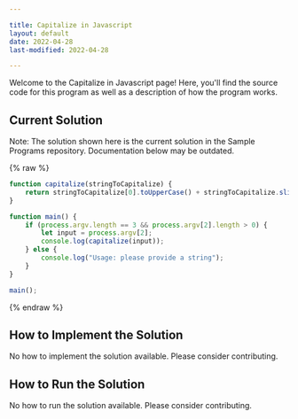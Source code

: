 ```yaml
---

title: Capitalize in Javascript
layout: default
date: 2022-04-28
last-modified: 2022-04-28

---
```


Welcome to the Capitalize in Javascript page! Here, you'll find the source code for this program as well as a description of how the program works.

## Current Solution

Note: The solution shown here is the current solution in the Sample Programs repository. Documentation below may be outdated.

{% raw %}

```Javascript
function capitalize(stringToCapitalize) {
    return stringToCapitalize[0].toUpperCase() + stringToCapitalize.slice(1);
}

function main() {
    if (process.argv.length == 3 && process.argv[2].length > 0) {
        let input = process.argv[2];
        console.log(capitalize(input)); 
    } else {
        console.log("Usage: please provide a string");
    }
}

main();

```

{% endraw %}

## How to Implement the Solution

No how to implement the solution available. Please consider contributing.

## How to Run the Solution

No how to run the solution available. Please consider contributing.